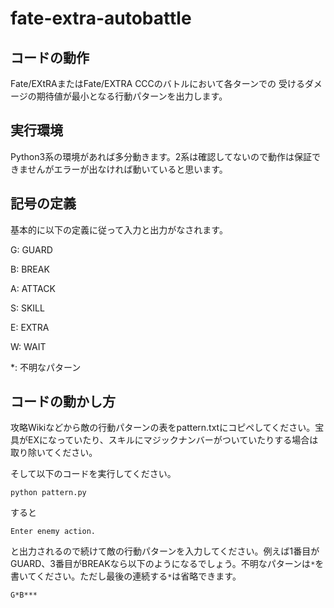 # fate-extra-autobattle

## コードの動作

Fate/EXtRAまたはFate/EXTRA CCCのバトルにおいて各ターンでの
受けるダメージの期待値が最小となる行動パターンを出力します。

## 実行環境
Python3系の環境があれば多分動きます。2系は確認してないので動作は保証できませんがエラーが出なければ動いていると思います。

## 記号の定義

基本的に以下の定義に従って入力と出力がなされます。

G: GUARD

B: BREAK

A: ATTACK

S: SKILL

E: EXTRA

W: WAIT

*: 不明なパターン

## コードの動かし方

攻略Wikiなどから敵の行動パターンの表をpattern.txtにコピペしてください。宝具がEXになっていたり、スキルにマジックナンバーがついていたりする場合は取り除いてください。

そして以下のコードを実行してください。

```
python pattern.py
```

すると

```
Enter enemy action.
```

と出力されるので続けて敵の行動パターンを入力してください。例えば1番目がGUARD、3番目がBREAKなら以下のようになるでしょう。不明なパターンは`*`を書いてください。ただし最後の連続する`*`は省略できます。

```
G*B***
```